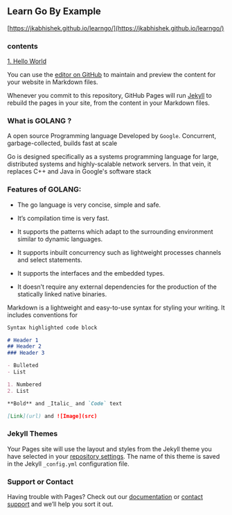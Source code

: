 ## Learn Go By Example
[https://jkabhishek.github.io/learngo/](https://jkabhishek.github.io/learngo/)
### contents

[1. Hello World](1_hello_world.md)

You can use the [editor on GitHub](https://github.com/abhishek-jaiswal/learngo/edit/master/README.md) to maintain and preview the content for your website in Markdown files.

Whenever you commit to this repository, GitHub Pages will run [Jekyll](https://jekyllrb.com/) to rebuild the pages in your site, from the content in your Markdown files.

### What is GOLANG ?

A open source Programming language Developed by `Google`.
Concurrent, garbage-collected, builds fast at scale

Go is designed specifically as a systems programming language for large, distributed systems and highly-scalable network servers. In that vein, it replaces C++ and Java in Google's software stack


### Features of GOLANG:

- The go language is very concise, simple and safe.

- It’s compilation time is very fast.

- It supports the patterns which adapt to the surrounding environment similar to dynamic languages.

- It supports inbuilt concurrency such as lightweight processes channels and select statements.

- It supports the interfaces and the embedded types.

- It doesn’t require any external dependencies for the production of the statically linked native binaries.



Markdown is a lightweight and easy-to-use syntax for styling your writing. It includes conventions for

```markdown
Syntax highlighted code block

# Header 1
## Header 2
### Header 3

- Bulleted
- List

1. Numbered
2. List

**Bold** and _Italic_ and `Code` text

[Link](url) and ![Image](src)
```

### Jekyll Themes

Your Pages site will use the layout and styles from the Jekyll theme you have selected in your [repository settings](https://github.com/abhishek-jaiswal/learngo/settings). The name of this theme is saved in the Jekyll `_config.yml` configuration file.

### Support or Contact

Having trouble with Pages? Check out our [documentation](https://help.github.com/categories/github-pages-basics/) or [contact support](https://github.com/contact) and we’ll help you sort it out.
